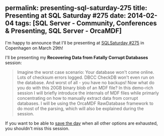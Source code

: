 permalink: presenting-sql-saturday-275
title: Presenting at SQL Saturday #275
date: 2014-02-04
tags: [SQL Server - Community, Conferences & Presenting, SQL Server - OrcaMDF]
---
I'm happy to announce that I'll be presenting at [SQLSaturday #275](http://sqlsaturday.com/275/) in Copenhagen on March 29th!

<!-- more -->

I'll be presenting my **Recovering Data from Fatally Corrupt Databases** session:

<blockquote>Imagine the worst case scenario: Your database won't come online. Lots of checksum errors logged. DBCC CheckDB won't even run on the database. And worst of all - you have no backups! Now what do you do with this 20GB binary blob of an MDF file? In this demo-rich session I will briefly introduce the internals of MDF files while primarly concentrating on how to manually extract data from corrupt databases. I will be using the OrcaMDF RawDatabase framework to do most of the parsing, which will also be explained during the session.</blockquote>

If you want to be able to [save the day](http://improve.dk/sql-server-corruption-recovery-when-all-else-fails/) when all other options are exhausted, you shouldn't miss this session.
